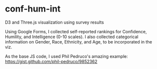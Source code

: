 # conf-hum-int
D3 and Three.js visualization using survey results

Using Google Forms, I collected self-reported rankings for Confidence, Humility, and Intelligence (0-10 scales). I also collected categorical information on Gender, Race, Ethnicity, and Age, to be incorporated in the viz.

As the base JS code, I used Phil Pedruco's amazing example:
https://gist.github.com/phil-pedruco/9852362
